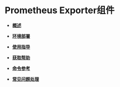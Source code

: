 # Prometheus Exporter组件<a name="ZH-CN_TOPIC_0000001195825108"></a>

-   **[概述](概述-60.md)**

-   **[环境部署](环境部署-60.md)**

-   **[使用指导](使用指导-60.md)**

-   **[获取帮助](获取帮助-60.md)**

-   **[命令参考](命令参考-60.md)**

-   **[常见问题处理](常见问题处理-60.md)**
